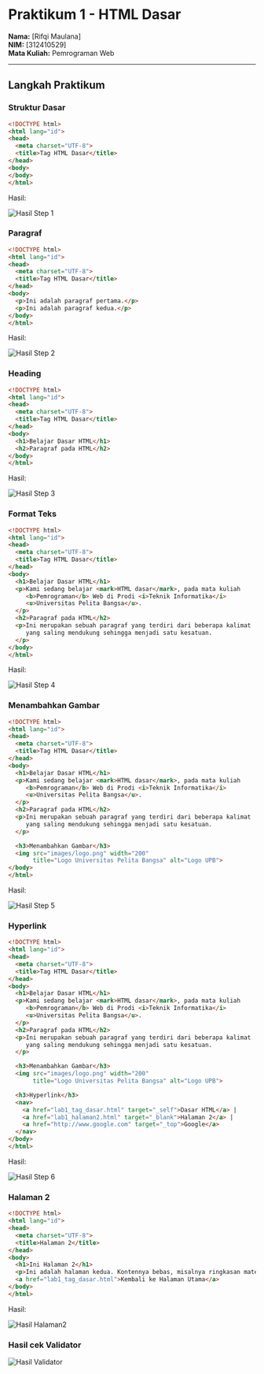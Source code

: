 # Praktikum 1 - HTML Dasar
**Nama:** [Rifqi Maulana]  
**NIM:** [312410529]  
**Mata Kuliah:** Pemrograman Web  

---

## Langkah Praktikum

### Struktur Dasar
```html
<!DOCTYPE html>
<html lang="id">
<head>
  <meta charset="UTF-8">
  <title>Tag HTML Dasar</title>
</head>
<body>
</body>
</html>
```
Hasil:

![Hasil Step 1](https://github.com/Shikilukeki/Lab1Web/blob/main/Lab1Web/ss/01_skeleton.png)

### Paragraf
```html
<!DOCTYPE html>
<html lang="id">
<head>
  <meta charset="UTF-8">
  <title>Tag HTML Dasar</title>
</head>
<body>
  <p>Ini adalah paragraf pertama.</p>
  <p>Ini adalah paragraf kedua.</p>
</body>
</html>
```
Hasil: 

![Hasil Step 2](https://github.com/Shikilukeki/Lab1Web/blob/main/Lab1Web/ss/02_paragraphs.png)

### Heading
```html
<!DOCTYPE html>
<html lang="id">
<head>
  <meta charset="UTF-8">
  <title>Tag HTML Dasar</title>
</head>
<body>
  <h1>Belajar Dasar HTML</h1>
  <h2>Paragraf pada HTML</h2>
</body>
</html>

```
Hasil: 

![Hasil Step 3](https://github.com/Shikilukeki/Lab1Web/blob/main/Lab1Web/ss/03_headings.png)

### Format Teks
```html
<!DOCTYPE html>
<html lang="id">
<head>
  <meta charset="UTF-8">
  <title>Tag HTML Dasar</title>
</head>
<body>
  <h1>Belajar Dasar HTML</h1>
  <p>Kami sedang belajar <mark>HTML dasar</mark>, pada mata kuliah 
     <b>Pemrograman</b> Web di Prodi <i>Teknik Informatika</i> 
     <u>Universitas Pelita Bangsa</u>.
  </p>
  <h2>Paragraf pada HTML</h2>
  <p>Ini merupakan sebuah paragraf yang terdiri dari beberapa kalimat 
     yang saling mendukung sehingga menjadi satu kesatuan. 
  </p>
</body>
</html>

```
Hasil: 

![Hasil Step 4](https://github.com/Shikilukeki/Lab1Web/blob/main/Lab1Web/ss/04_format_text.png
)

### Menambahkan Gambar
```html
<!DOCTYPE html>
<html lang="id">
<head>
  <meta charset="UTF-8">
  <title>Tag HTML Dasar</title>
</head>
<body>
  <h1>Belajar Dasar HTML</h1>
  <p>Kami sedang belajar <mark>HTML dasar</mark>, pada mata kuliah 
     <b>Pemrograman</b> Web di Prodi <i>Teknik Informatika</i> 
     <u>Universitas Pelita Bangsa</u>.
  </p>
  <h2>Paragraf pada HTML</h2>
  <p>Ini merupakan sebuah paragraf yang terdiri dari beberapa kalimat 
     yang saling mendukung sehingga menjadi satu kesatuan. 
  </p>

  <h3>Menambahkan Gambar</h3>
  <img src="images/logo.png" width="200" 
       title="Logo Universitas Pelita Bangsa" alt="Logo UPB">
</body>
</html>

```
Hasil: 

![Hasil Step 5](https://github.com/Shikilukeki/Lab1Web/blob/main/Lab1Web/ss/05_image.png)

### Hyperlink
```html
<!DOCTYPE html>
<html lang="id">
<head>
  <meta charset="UTF-8">
  <title>Tag HTML Dasar</title>
</head>
<body>
  <h1>Belajar Dasar HTML</h1>
  <p>Kami sedang belajar <mark>HTML dasar</mark>, pada mata kuliah 
     <b>Pemrograman</b> Web di Prodi <i>Teknik Informatika</i> 
     <u>Universitas Pelita Bangsa</u>.
  </p>
  <h2>Paragraf pada HTML</h2>
  <p>Ini merupakan sebuah paragraf yang terdiri dari beberapa kalimat 
     yang saling mendukung sehingga menjadi satu kesatuan. 
  </p>

  <h3>Menambahkan Gambar</h3>
  <img src="images/logo.png" width="200" 
       title="Logo Universitas Pelita Bangsa" alt="Logo UPB">

  <h3>Hyperlink</h3>
  <nav>
    <a href="lab1_tag_dasar.html" target="_self">Dasar HTML</a> |
    <a href="lab1_halaman2.html" target="_blank">Halaman 2</a> |
    <a href="http://www.google.com" target="_top">Google</a>
  </nav>
</body>
</html>

```
Hasil: 

![Hasil Step 6](https://github.com/Shikilukeki/Lab1Web/blob/main/Lab1Web/ss/06_nav.png
)

### Halaman 2
```html
<!DOCTYPE html>
<html lang="id">
<head>
  <meta charset="UTF-8">
  <title>Halaman 2</title>
</head>
<body>
  <h1>Ini Halaman 2</h1>
  <p>Ini adalah halaman kedua. Kontennya bebas, misalnya ringkasan materi atau teks contoh.</p>
  <a href="lab1_tag_dasar.html">Kembali ke Halaman Utama</a>
</body>
</html>

```
Hasil: 

![Hasil Halaman2](https://github.com/Shikilukeki/Lab1Web/blob/main/Lab1Web/ss/07_halaman2.png)

### Hasil cek Validator

![Hasil Validator](https://github.com/Shikilukeki/Lab1Web/blob/main/Lab1Web/ss/08_validator.png.png)
